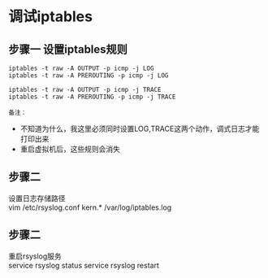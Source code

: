 # 调试iptables   

## 步骤一 设置iptables规则

    iptables -t raw -A OUTPUT -p icmp -j LOG  
    iptables -t raw -A PREROUTING -p icmp -j LOG 
 
    iptables -t raw -A OUTPUT -p icmp -j TRACE   
    iptables -t raw -A PREROUTING -p icmp -j TRACE 
`备注：`   
- 不知道为什么，我这里必须同时设置LOG,TRACE这两个动作，调式日志才能打印出来  
- 重启虚拟机后，这些规则会消失   
## 步骤二  
设置日志存储路径  
vim /etc/rsyslog.conf
kern.*  /var/log/iptables.log  

## 步骤二
重启rsyslog服务   
service rsyslog status
service rsyslog restart






















